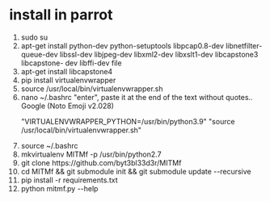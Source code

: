 # install in parrot

<ol>
  <li>sudo su</li>
    <li>apt-get install python-dev python-setuptools libpcap0.8-dev libnetfilter-queue-dev libssl-dev libjpeg-dev libxml2-dev libxslt1-dev libcapstone3 libcapstone- dev libffi-dev file</li>
      <li>apt-get install libcapstone4</li>
       <li>pip install virtualenvwrapper</li>
        <li>source /usr/local/bin/virtualenvwrapper.sh</li>
         <li>nano ~/.bashrc "enter", paste it at the end of the text without quotes..</li>
 Google (Noto Emoji v2.028)
  
  "VIRTUALENVWRAPPER_PYTHON=/usr/bin/python3.9"
  "source /usr/local/bin/virtualenvwrapper.sh" 
  
  <li>source ~/.bashrc</li>

  <li>mkvirtualenv MITMf -p /usr/bin/python2.7</li>
  
  <li>git clone https://github.com/byt3bl33d3r/MITMf</li>
  
  <li>cd MITMf && git submodule init && git submodule update --recursive</li>
  
  <li>pip install -r requirements.txt</li>
  
  <li>python mitmf.py --help</li>
                 
</ol>
